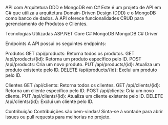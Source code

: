 API com Arquitetura DDD e MongoDB em C#
Este é um projeto de API em C# que utiliza a arquitetura Domain-Driven Design (DDD) e o MongoDB como banco de dados. A API oferece funcionalidades CRUD para gerenciamento de Produtos e Clientes.

Tecnologias Utilizadas
ASP.NET Core
C#
MongoDB
MongoDB C# Driver

Endpoints
A API possui os seguintes endpoints:

Produtos
GET /api/products: Retorna todos os produtos.
GET /api/products/{id}: Retorna um produto específico pelo ID.
POST /api/products: Cria um novo produto.
PUT /api/products/{id}: Atualiza um produto existente pelo ID.
DELETE /api/products/{id}: Exclui um produto pelo ID.

Clientes
GET /api/clients: Retorna todos os clientes.
GET /api/clients/{id}: Retorna um cliente específico pelo ID.
POST /api/clients: Cria um novo cliente.
PUT /api/clients/{id}: Atualiza um cliente existente pelo ID.
DELETE /api/clients/{id}: Exclui um cliente pelo ID.

Contribuição
Contribuições são bem-vindas! Sinta-se à vontade para abrir issues ou pull requests para melhorias no projeto.
